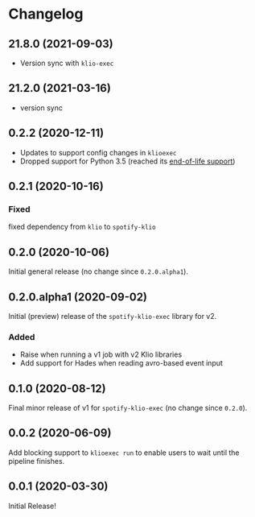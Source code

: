 # Changelog

## 21.8.0 (2021-09-03)

* Version sync with `klio-exec`

## 21.2.0 (2021-03-16)

* version sync

## 0.2.2 (2020-12-11)

* Updates to support config changes in `klioexec`
* Dropped support for Python 3.5 (reached its [end-of-life support](https://www.python.org/downloads/release/python-3510/))

## 0.2.1 (2020-10-16)

### Fixed

fixed dependency from `klio` to `spotify-klio`

## 0.2.0 (2020-10-06)

Initial general release (no change since `0.2.0.alpha1`).

## 0.2.0.alpha1 (2020-09-02)

Initial (preview) release of the `spotify-klio-exec` library for v2.

### Added

* Raise when running a v1 job with v2 Klio libraries
* Add support for Hades when reading avro-based event input

## 0.1.0 (2020-08-12)

Final minor release of v1 for `spotify-klio-exec` (no change since `0.2.0`).

## 0.0.2 (2020-06-09)

Add blocking support to ``klioexec run`` to enable users to wait until the pipeline finishes.

## 0.0.1 (2020-03-30)

Initial Release!

